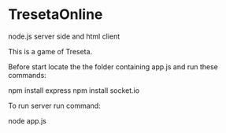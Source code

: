 # TresetaOnline
node.js server side and html client

This is a game of Treseta.

Before start locate the the folder containing app.js and run these commands:

npm install express
npm install socket.io

To run server run command:

node app.js
